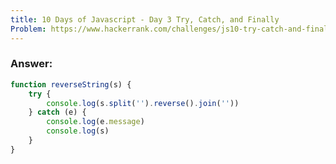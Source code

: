 ```yaml
---
title: 10 Days of Javascript - Day 3 Try, Catch, and Finally
Problem: https://www.hackerrank.com/challenges/js10-try-catch-and-finally/problem?isFullScreen=true
---
```


### **Answer:**

```js
function reverseString(s) {
	try {
		console.log(s.split('').reverse().join(''))
	} catch (e) {
		console.log(e.message)
		console.log(s)
	}
}
```
